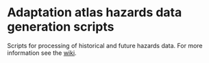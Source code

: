 # Adaptation atlas hazards data generation scripts
Scripts for processing of historical and future hazards data. For more information see the [wiki](https://github.com/AdaptationAtlas/hazards/wiki).
